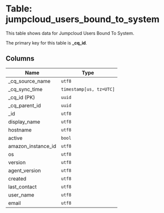 # Table: jumpcloud_users_bound_to_system

This table shows data for Jumpcloud Users Bound To System.

The primary key for this table is **_cq_id**.

## Columns

| Name          | Type          |
| ------------- | ------------- |
|_cq_source_name|`utf8`|
|_cq_sync_time|`timestamp[us, tz=UTC]`|
|_cq_id (PK)|`uuid`|
|_cq_parent_id|`uuid`|
|_id|`utf8`|
|display_name|`utf8`|
|hostname|`utf8`|
|active|`bool`|
|amazon_instance_id|`utf8`|
|os|`utf8`|
|version|`utf8`|
|agent_version|`utf8`|
|created|`utf8`|
|last_contact|`utf8`|
|user_name|`utf8`|
|email|`utf8`|